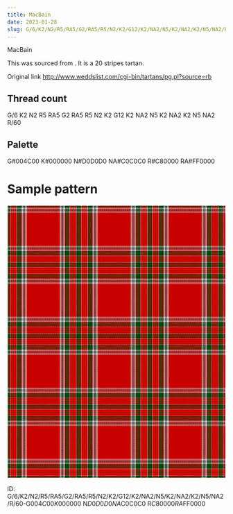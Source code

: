 ```yaml
---
title: MacBain
date: 2023-01-28
slug: G/6/K2/N2/R5/RA5/G2/RA5/R5/N2/K2/G12/K2/NA2/N5/K2/NA2/K2/N5/NA2/R/60-G$004C00 K$000000 N$D0D0D0 NA$C0C0C0 R$C80000 RA$FF0000
---
```

MacBain

This was sourced from <no value>.  It is a 20 stripes tartan.

Original link http://www.weddslist.com/cgi-bin/tartans/pg.pl?source=rb

## Thread count
G/6 K2 N2 R5 RA5 G2 RA5 R5 N2 K2 G12 K2 NA2 N5 K2 NA2 K2 N5 NA2 R/60

## Palette
G#004C00 K#000000 N#D0D0D0 NA#C0C0C0 R#C80000 RA#FF0000

# Sample pattern

![Tartan detail](tartan.png "G/6 K2 N2 R5 RA5 G2 RA5 R5 N2 K2 G12 K2 NA2 N5 K2 NA2 K2 N5 NA2 R/60 tartan")

ID: G/6/K2/N2/R5/RA5/G2/RA5/R5/N2/K2/G12/K2/NA2/N5/K2/NA2/K2/N5/NA2/R/60-G$004C00 K$000000 N$D0D0D0 NA$C0C0C0 R$C80000 RA$FF0000